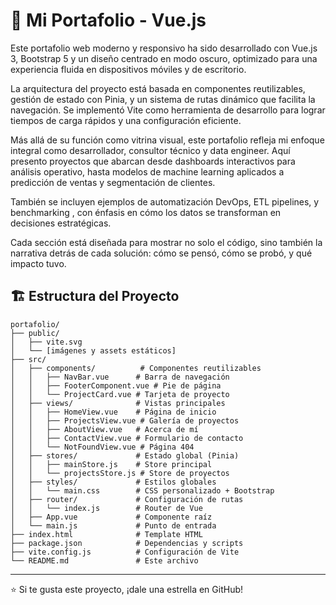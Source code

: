 # 🚀 Mi Portafolio - Vue.js

Este portafolio web moderno y responsivo ha sido desarrollado con Vue.js 3, Bootstrap 5 y un diseño centrado en modo oscuro, optimizado para una experiencia fluida en dispositivos móviles y de escritorio.

La arquitectura del proyecto está basada en componentes reutilizables, gestión de estado con Pinia, y un sistema de rutas dinámico que facilita la navegación. Se implementó Vite como herramienta de desarrollo para lograr tiempos de carga rápidos y una configuración eficiente.

Más allá de su función como vitrina visual, este portafolio refleja mi enfoque integral como desarrollador, consultor técnico y data engineer. Aquí presento proyectos que abarcan desde dashboards interactivos para análisis operativo, hasta modelos de machine learning aplicados a predicción de ventas y segmentación de clientes.

También se incluyen ejemplos de automatización DevOps, ETL pipelines, y benchmarking , con énfasis en cómo los datos se transforman en decisiones estratégicas.

Cada sección está diseñada para mostrar no solo el código, sino también la narrativa detrás de cada solución: cómo se pensó, cómo se probó, y qué impacto tuvo.


## 🏗️ Estructura del Proyecto

```
portafolio/
├── public/
│   ├── vite.svg
│   └── [imágenes y assets estáticos]
├── src/
│   ├── components/          # Componentes reutilizables
│   │   ├── NavBar.vue      # Barra de navegación
│   │   ├── FooterComponent.vue # Pie de página
│   │   └── ProjectCard.vue # Tarjeta de proyecto
│   ├── views/              # Vistas principales
│   │   ├── HomeView.vue    # Página de inicio
│   │   ├── ProjectsView.vue # Galería de proyectos
│   │   ├── AboutView.vue   # Acerca de mí
│   │   ├── ContactView.vue # Formulario de contacto
│   │   └── NotFoundView.vue # Página 404
│   ├── stores/             # Estado global (Pinia)
│   │   ├── mainStore.js    # Store principal
│   │   └── projectsStore.js # Store de proyectos
│   ├── styles/             # Estilos globales
│   │   └── main.css        # CSS personalizado + Bootstrap
│   ├── router/             # Configuración de rutas
│   │   └── index.js        # Router de Vue
│   ├── App.vue             # Componente raíz
│   └── main.js             # Punto de entrada
├── index.html              # Template HTML
├── package.json            # Dependencias y scripts
├── vite.config.js          # Configuración de Vite
└── README.md               # Este archivo
```




---

⭐ Si te gusta este proyecto, ¡dale una estrella en GitHub!
